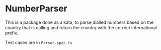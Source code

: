 NumberParser
============

This is a package done as a kata, to parse dialled numbers based on the country that is calling and return the country with the correct international prefix.

Test cases are in `Parser.spec.ts`
